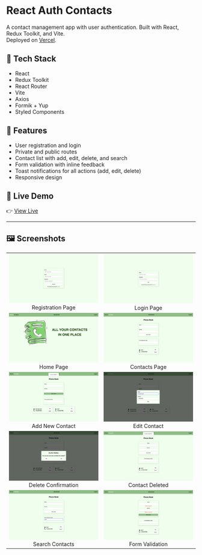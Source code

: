 # React Auth Contacts

A contact management app with user authentication. Built with React, Redux Toolkit, and Vite.  
Deployed on [Vercel](https://react-auth-contacts.vercel.app).

## 🚀 Tech Stack

- React
- Redux Toolkit
- React Router
- Vite
- Axios
- Formik + Yup
- Styled Components

## 🔐 Features

- User registration and login
- Private and public routes
- Contact list with add, edit, delete, and search
- Form validation with inline feedback
- Toast notifications for all actions (add, edit, delete)
- Responsive design

## 🔗 Live Demo

👉 [View Live](https://react-auth-contacts.vercel.app)

---

## 🖼️ Screenshots

<table>
  <tr>
    <td align="center"><img src="./screenshots/register.png" width="240"/><br/>Registration Page</td>
    <td align="center"><img src="./screenshots/login.png" width="240"/><br/>Login Page</td>
  </tr>
  <tr>
    <td align="center"><img src="./screenshots/home.png" width="240"/><br/>Home Page</td>
    <td align="center"><img src="./screenshots/contacts.png" width="240"/><br/>Contacts Page</td>
  </tr>
  <tr>
    <td align="center"><img src="./screenshots/add.png" width="240"/><br/>Add New Contact</td>
    <td align="center"><img src="./screenshots/edit.png" width="240"/><br/>Edit Contact</td>
  </tr>
  <tr>
    <td align="center"><img src="./screenshots/delete-confirm.png" width="240"/><br/>Delete Confirmation</td>
    <td align="center"><img src="./screenshots/delete.png" width="240"/><br/>Contact Deleted</td>
  </tr>
  <tr>
    <td align="center"><img src="./screenshots/search.png" width="240"/><br/>Search Contacts</td>
    <td align="center"><img src="./screenshots/validation.png" width="240"/><br/>Form Validation</td>
  </tr>
</table>
